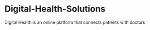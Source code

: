 # Digital-Health-Solutions
Digital Health is an online platform that connects patients with doctors
